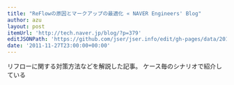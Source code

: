 ```yaml
---
title: "ReFlowの原因とマークアップの最適化 « NAVER Engineers' Blog"
author: azu
layout: post
itemUrl: 'http://tech.naver.jp/blog/?p=379'
editJSONPath: 'https://github.com/jser/jser.info/edit/gh-pages/data/2011/11/index.json'
date: '2011-11-27T23:00:00+00:00'
---
```

リフローに関する対策方法などを解説した記事。
ケース毎のシナリオで紹介している
